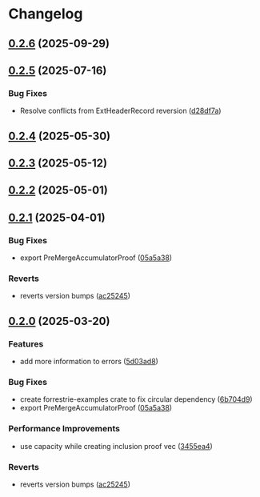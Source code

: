 # Changelog

## [0.2.6](https://github.com/semiotic-ai/veemon/compare/header-accumulator-v0.2.5...header-accumulator-v0.2.6) (2025-09-29)

## [0.2.5](https://github.com/semiotic-ai/veemon/compare/header-accumulator-v0.2.4...header-accumulator-v0.2.5) (2025-07-16)


### Bug Fixes

* Resolve conflicts from ExtHeaderRecord reversion ([d28df7a](https://github.com/semiotic-ai/veemon/commit/d28df7a7897aaba71dccf8a73ff75b3a1c0559d8))

## [0.2.4](https://github.com/semiotic-ai/veemon/compare/header-accumulator-v0.2.3...header-accumulator-v0.2.4) (2025-05-30)

## [0.2.3](https://github.com/semiotic-ai/veemon/compare/header-accumulator-v0.2.2...header-accumulator-v0.2.3) (2025-05-12)

## [0.2.2](https://github.com/semiotic-ai/veemon/compare/header-accumulator-v0.2.1...header-accumulator-v0.2.2) (2025-05-01)

## [0.2.1](https://github.com/semiotic-ai/veemon/compare/header-accumulator-v0.2.0...header-accumulator-v0.2.1) (2025-04-01)


### Bug Fixes

* export PreMergeAccumulatorProof ([05a5a38](https://github.com/semiotic-ai/veemon/commit/05a5a38ee179f1b740b199e34ef8113a2acd1c11))


### Reverts

* reverts version bumps ([ac25245](https://github.com/semiotic-ai/veemon/commit/ac25245c576a3f014056c947374b8d5af1886943))

## [0.2.0](https://github.com/semiotic-ai/veemon/compare/header-accumulator-v0.1.0...header-accumulator-v0.2.0) (2025-03-20)


### Features

* add more information to errors ([5d03ad8](https://github.com/semiotic-ai/veemon/commit/5d03ad87b6885493bac639e81611ab224c2e0bb1))


### Bug Fixes

* create forrestrie-examples crate to fix circular dependency ([6b704d9](https://github.com/semiotic-ai/veemon/commit/6b704d95ecc48d87cf17dd5161829b3c8f6eee3d))
* export PreMergeAccumulatorProof ([05a5a38](https://github.com/semiotic-ai/veemon/commit/05a5a38ee179f1b740b199e34ef8113a2acd1c11))


### Performance Improvements

* use capacity while creating inclusion proof vec ([3455ea4](https://github.com/semiotic-ai/veemon/commit/3455ea4addc53f1d4781ed60ac8953fc1354546d))


### Reverts

* reverts version bumps ([ac25245](https://github.com/semiotic-ai/veemon/commit/ac25245c576a3f014056c947374b8d5af1886943))
